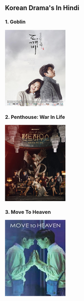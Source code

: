 <html>
<head>
<h2>Korean Drama's In Hindi</h2>
</head>
<body>
<h3>1. Goblin</h3>
<a href="Goblin.html">
<img src="Goblin.jpg" alt="Goblin" width="200" height="250">
</a>
<h3>2. Penthouse: War In Life</h3>
<a href="Penthouse Season 1.html">
<img src="Penthouse.jpg" alt="Penthouse: War In Life Season 1" width="200" height="250">
</a>
<h3>3. Move To Heaven</h3>
<a href="move to heaven.html">
<img src="move to heaven.jpg" alt="Move To Heaven" width="200" height="250">
</a>
